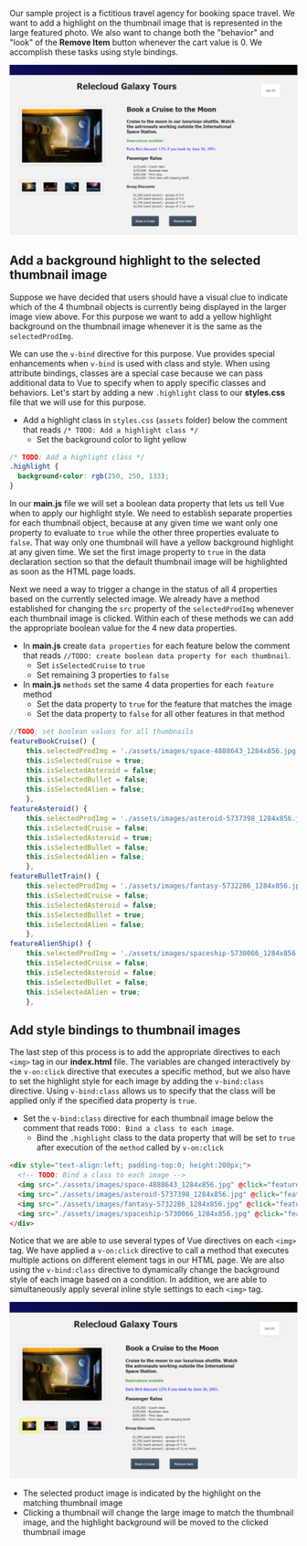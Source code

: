 Our sample project is a fictitious travel agency for booking space travel. We want to add a highlight on the thumbnail image that is represented in the large featured photo. We also want to change both the "behavior" and "look" of the **Remove Item** button whenever the cart value is 0. We accomplish these tasks using style bindings.

![Screenshot showing the HTML page with a selected product image on the left and 4 thumbnail images below it. Product name and description are displayed on the right, with two paragraphs of text. Below this are unordered lists for Passenger Rates and Group Discounts. At the bottom are two buttons labeled "Book a Cruise" and "Remove Item".](../media/m06-start.png)

## Add a background highlight to the selected thumbnail image

Suppose we have decided that users should have a visual clue to indicate which of the 4 thumbnail objects is currently being displayed in the larger image view above. For this purpose we want to add a yellow highlight background on the thumbnail image whenever it is the same as the `selectedProdImg`.

We can use the `v-bind` directive for this purpose. Vue provides special enhancements when `v-bind` is used with class and style. When using attribute bindings, classes are a special case because we can pass additional data to Vue to specify when to apply specific classes and behaviors. Let's start by adding a new `.highlight` class to our **styles.css** file that we will use for this purpose.

- Add a highlight class in `styles.css` (`assets` folder) below the comment that reads `/* TODO: Add a highlight class */`
  - Set the background color to light yellow

```css
/* TODO: Add a highlight class */
.highlight {
  background-color: rgb(250, 250, 133);
}
```

In our **main.js** file we will set a boolean data property that lets us tell Vue when to apply our highlight style. We need to establish separate properties for each thumbnail object, because at any given time we want only one property to evaluate to `true` while the other three properties evaluate to `false`. That way only one thumbnail will have a yellow background highlight at any given time. We set the first image property to `true` in the data declaration section so that the default thumbnail image will be highlighted as soon as the HTML page loads.

Next we need a way to trigger a change in the status of all 4 properties based on the currently selected image. We already have a method established for changing the `src` property of the `selectedProdImg` whenever each thumbnail image is clicked. Within each of these methods we can add the appropriate boolean value for the 4 new data properties.

- In **main.js** create `data properties` for each feature below the comment that reads `//TODO: create boolean data property for each thumbnail`.
  - Set `isSelectedCruise` to `true`
  - Set remaining 3 properties to `false`
- In **main.js** `methods` set the same 4 data properties for each `feature` method
  - Set the data property to `true` for the feature that matches the image
  - Set the data property to `false` for all other features in that method

```Javascript
//TODO: set boolean values for all thumbnails
featureBookCruise() {
    this.selectedProdImg = './assets/images/space-4888643_1284x856.jpg';
    this.isSelectedCruise = true;
    this.isSelectedAsteroid = false;
    this.isSelectedBullet = false;
    this.isSelectedAlien = false;
    },
featureAsteroid() {
    this.selectedProdImg = './assets/images/asteroid-5737398_1284x856.jpg';
    this.isSelectedCruise = false;
    this.isSelectedAsteroid = true;
    this.isSelectedBullet = false;
    this.isSelectedAlien = false;
    },
featureBulletTrain() {
    this.selectedProdImg = './assets/images/fantasy-5732286_1284x856.jpg';
    this.isSelectedCruise = false;
    this.isSelectedAsteroid = false;
    this.isSelectedBullet = true;
    this.isSelectedAlien = false;
    },
featureAlienShip() {
    this.selectedProdImg = './assets/images/spaceship-5730066_1284x856.jpg';
    this.isSelectedCruise = false;
    this.isSelectedAsteroid = false;
    this.isSelectedBullet = false;
    this.isSelectedAlien = true;
    },
```

## Add style bindings to thumbnail images

The last step of this process is to add the appropriate directives to each `<img>` tag in our **index.html** file. The variables are changed interactively by the `v-on:click` directive that executes a specific method, but we also have to set the highlight style for each image by adding the `v-bind:class` directive. Using `v-bind:class` allows us to specify that the class will be applied only if the specified data property is `true`.

- Set the `v-bind:class` directive for each thumbnail image below the comment that reads `TODO: Bind a class to each image`.
  - Bind the `.highlight` class to the data property that will be set to `true` after execution of the `method` called by `v-on:click`

```html
<div style="text-align:left; padding-top:0; height:200px;">
  <!-- TODO: Bind a class to each image -->
  <img src="./assets/images/space-4888643_1284x856.jpg" @click="featureBookCruise" :class="{ highlight: isSelectedCruise }" style="width:12%; margin-right:0px;">
  <img src="./assets/images/asteroid-5737398_1284x856.jpg" @click="featureAsteroid" :class="{ highlight: isSelectedAsteroid }" style="width:12%; margin-left:12px; margin-right:0px;">
  <img src="./assets/images/fantasy-5732286_1284x856.jpg" @click="featureBulletTrain" :class="{ highlight: isSelectedBullet }" style="width:12%; margin-left:12px; margin-right:0px;">
  <img src="./assets/images/spaceship-5730066_1284x856.jpg" @click="featureAlienShip" :class="{ highlight: isSelectedAlien }" style="width:12%; margin-left:12px; margin-right:0px;">
</div>
```

Notice that we are able to use several types of Vue directives on each `<img>` tag. We have applied a `v-on:click` directive to call a method that executes multiple actions on different element tags in our HTML page. We are also using the `v-bind:class` directive to dynamically change the background style of each image based on a condition. In addition, we are able to simultaneously apply several inline style settings to each `<img>` tag.

![Screenshot showing the HTML page with a selected product image on the left and 4 thumbnail images below it. The thumbnail on the far left is highlighted with a yellow background. Product name and description are displayed on the right, with two paragraphs of text. Below this are unordered lists for Passenger Rates and Group Discounts. At the bottom are two buttons labeled "Book a Cruise" and "Remove Item".](../media/m06-thumbnail-highlight.png)

- The selected product image is indicated by the highlight on the matching thumbnail image
- Clicking a thumbnail will change the large image to match the thumbnail image, and the highlight background will be moved to the clicked thumbnail image
